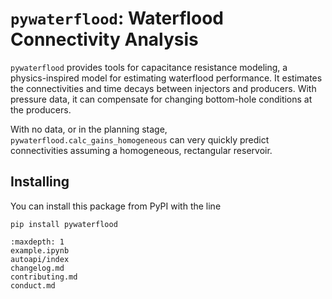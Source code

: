 # `pywaterflood`: Waterflood Connectivity Analysis

`pywaterflood` provides tools for capacitance resistance modeling, a
physics-inspired model for estimating waterflood performance. It estimates the
connectivities and time decays between injectors and producers. With pressure
data, it can compensate for changing bottom-hole conditions at the producers.

With no data, or in the planning stage, `pywaterflood.calc_gains_homogeneous`
can very quickly predict connectivities assuming a homogeneous, rectangular
reservoir.

## Installing

You can install this package from PyPI with the line

```
pip install pywaterflood
```

```{toctree}
:maxdepth: 1
example.ipynb
autoapi/index
changelog.md
contributing.md
conduct.md
```
